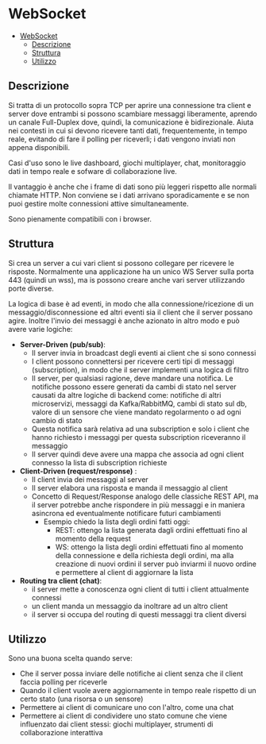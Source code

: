 # WebSocket

- [WebSocket](#websocket)
  - [Descrizione](#descrizione)
  - [Struttura](#struttura)
  - [Utilizzo](#utilizzo)

## Descrizione

Si tratta di un protocollo sopra TCP per aprire una connessione tra client e server dove entrambi si possono scambiare messaggi liberamente, aprendo un canale Full-Duplex dove, quindi, la comunicazione è bidirezionale.
Aiuta nei contesti in cui si devono ricevere tanti dati, frequentemente, in tempo reale, evitando di fare il polling per riceverli; i dati vengono inviati non appena disponibili.

Casi d'uso sono le live dashboard, giochi multiplayer, chat, monitoraggio dati in tempo reale e sofware di collaborazione live.

Il vantaggio è anche che i frame di dati sono più leggeri rispetto alle normali chiamate HTTP. Non conviene se i dati arrivano sporadicamente e se non puoi gestire molte connessioni attive simultaneamente.

Sono pienamente compatibili con i browser.

## Struttura

Si crea un server a cui vari client si possono collegare per ricevere le risposte. Normalmente una applicazione ha un unico WS Server sulla porta 443 (quindi un wss), ma is possono creare anche vari server utilizzando porte diverse.

La logica di base è ad eventi, in modo che alla connessione/ricezione di un messaggio/disconnessione ed altri eventi sia il client che il server possano agire. Inoltre l'invio dei messaggi è anche azionato in altro modo e può avere varie logiche:

- **Server-Driven (pub/sub)**:
  - Il server invia in broadcast degli eventi ai client che si sono connessi
  - I client possono connettersi per ricevere certi tipi di messaggi (subscription), in modo che il server implementi una logica di filtro
  - Il server, per qualsiasi ragione, deve mandare una notifica. Le notifiche possono essere generati da cambi di stato nel server causati da altre logiche di backend come: notifiche di altri microservizi, messaggi da Kafka/RabbitMQ, cambi di stato sul db, valore di un sensore che viene mandato regolarmento o ad ogni cambio di stato
  - Questa notifica sarà relativa ad una subscription e solo i client che hanno richiesto i messaggi per questa subscription riceveranno il messaggio
  - Il server quindi deve avere una mappa che associa ad ogni client connesso la lista di subscription richieste
- **Client-Driven (request/response)** :
  - Il client invia dei messaggi al server
  - Il server elabora una risposta e manda il messaggio al client
  - Concetto di Request/Response analogo delle classiche REST API, ma il server potrebbe anche rispondere in più messaggi e in maniera asincrona ed eventualmente notificare futuri cambiamenti
    - Esempio chiedo la lista degli ordini fatti oggi:
      - REST: ottengo la lista generata dagli ordini effettuati fino al momento della request
      - WS: ottengo la lista degli ordini effettuati fino al momento della connessione e della richiesta degli ordini, ma alla creazione di nuovi ordini il server può inviarmi il nuovo ordine e permettere al client di aggiornare la lista
- **Routing tra client (chat)**:
  - il server mette a conoscenza ogni client di tutti i client attualmente connessi
  - un client manda un messaggio da inoltrare ad un altro client
  - il server si occupa del routing di questi messaggi tra client diversi

## Utilizzo

Sono una buona scelta quando serve:

- Che il server possa inviare delle notifiche ai client senza che il client faccia polling per riceverle
- Quando il client vuole avere aggiornamente in tempo reale rispetto di un certo stato (una risorsa o un sensore)
- Permettere ai client di comunicare uno con l'altro, come una chat
- Permettere ai client di condividere uno stato comune che viene influenzato dai client stessi: giochi multiplayer, strumenti di collaborazione interattiva
